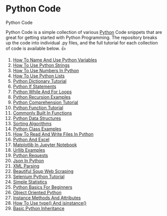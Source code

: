 # Python Code
Python Code

Python Code is a simple collection of various [Python](https://www.python.org/) Code snippets that are 
great for getting started with Python Programming.  The repository breaks up the code into individual .py 
files, and the full tutorial for each collection of code is available below. 👍

1. [How To Name And Use Python Variables](https://vegibit.com/how-to-name-and-use-python-variables/)
2. [How To Use Python Strings](https://vegibit.com/how-to-use-python-strings/)
3. [How To Use Numbers In Python](https://vegibit.com/how-to-use-numbers-in-python/)
4. [How To Use Python Lists](https://vegibit.com/how-to-use-python-lists/)
5. [Python Dictionary Tutorial](https://vegibit.com/python-dictionary-tutorial/)
6. [Python If Statements](https://vegibit.com/python-if-statements/)
7. [Python While And For Loops](https://vegibit.com/python-while-and-for-loops/)
8. [Python Recursion Examples](https://vegibit.com/python-recursion-examples/)
9. [Python Comprehension Tutorial](https://vegibit.com/python-comprehension-tutorial/)
10. [Python Function Tutorial](https://vegibit.com/python-function-tutorial/)
11. [Commonly Built In Functions](https://vegibit.com/commonly-used-python-built-in-functions/)
12. [Python Data Structures](https://vegibit.com/python-data-structures/)
13. [Sorting Algorithms](https://vegibit.com/bubble-sort-merge-sort-and-quick-sort-in-python/)
14. [Python Class Examples](https://vegibit.com/python-class-examples/)
15. [How To Read And Write Files In Python](https://vegibit.com/how-to-read-and-write-files-in-python/)
16. [Python And Excel](https://vegibit.com/how-to-use-python-with-excel/)
17. [Matplotlib In Jupyter Notebook](https://vegibit.com/matplotlib-in-jupyter-notebook/)
18. [Urllib Examples](https://vegibit.com/python-urllib/)
19. [Python Requests](https://vegibit.com/python-requests-library/)
20. [Json In Python](https://vegibit.com/python-json-tutorial/)
21. [XML Parsing](https://vegibit.com/python-xml-parsing/)
22. [Beautiful Soup Web Scraping](https://vegibit.com/python-web-scraping-with-beautiful-soup/)
23. [Selenium Python Tutorial](https://vegibit.com/selenium-python-tutorial/)
24. [Simple Statistics](https://vegibit.com/python-statistics-tutorial/)
25. [Python Basics For Beginners](https://vegibit.com/python-basics-for-beginners/)
26. [Object Oriented Python](https://vegibit.com/object-oriented-python/)
27. [Instance Methods And Attributes](https://vegibit.com/python-instance-methods-and-attributes/)
28. [How To Use type() And isinstance()](https://vegibit.com/how-to-use-type-and-isinstance-in-python/)
29. [Basic Python Inheritance](https://vegibit.com/basic-python-inheritance/)
